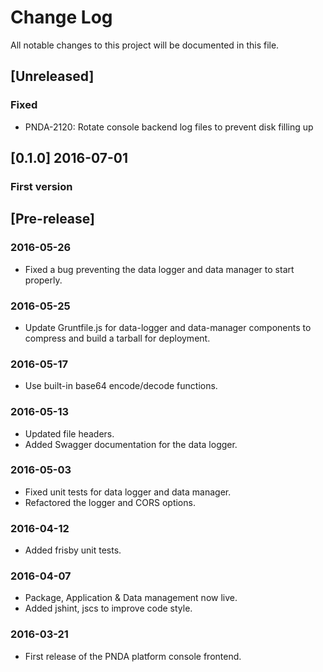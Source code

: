 # Change Log
All notable changes to this project will be documented in this file.

## [Unreleased]
### Fixed
- PNDA-2120: Rotate console backend log files to prevent disk filling up

## [0.1.0] 2016-07-01
### First version

## [Pre-release]

### 2016-05-26
* Fixed a bug preventing the data logger and data manager to start properly.

### 2016-05-25
* Update Gruntfile.js for data-logger and data-manager components to compress and build a tarball for deployment.

### 2016-05-17
* Use built-in base64 encode/decode functions.

### 2016-05-13
* Updated file headers.
* Added Swagger documentation for the data logger.

### 2016-05-03
* Fixed unit tests for data logger and data manager.
* Refactored the logger and CORS options.

### 2016-04-12
- Added frisby unit tests.

### 2016-04-07
- Package, Application & Data management now live. 
- Added jshint, jscs to improve code style.

### 2016-03-21
- First release of the PNDA platform console frontend.
